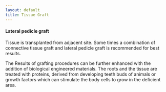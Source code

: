```yaml
---
layout: default
title: Tissue Graft
---
```










<h4>Lateral pedicle graft</h4>
<p></p>

<p>Tissue is transplanted from adjacent site. Some times a combination of connective tissue graft and lateral pedicle graft is recommended for best results.
</p>

<p>The Results of grafting procedures can be further enhanced with the addition of biological engineered materials. The roots and the tissue are treated with proteins, derived from developing teeth buds of animals or growth factors which can stimulate the body cells to grow in the deficient area.
</p>